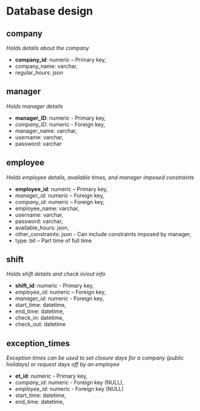 # Database design


## company
*Holds details about the company*
* **company_id**:	 	numeric – Primary key,
* company_name: 		varchar,
* regular_hours: 		json



## manager
*Holds manager details*
* **manager_ID**: 		numeric - Primary key, 
* *company_ID*:	 		numeric - Foreign key, 
* manager_name: 		varchar,
* username: 			varchar, 
* password: 			varchar


## employee
*Holds employee details, available times, and manager imposed constraints*
* **employee_id**: 		numeric – Primary key, 
* *manager_id*:  		numeric – Foreign key, 
* *company_id*:	  		numeric – Foreign key, 
* employee_name: 		varchar, 
* username: 			varchar, 
* password: 			varchar,
* available_hours:		json,
* other_constraints:	json - Can include constraints imposed by manager,
* type: 				bit – Part time of full time



## shift
*Holds shift details and check in/out info*
* **shift_id**:			numeric - Primary key,
* *employee_id*: 		numeric – Foreign key,
* *manager_id*:			numeric - Foreign key,
* start_time:	 		datetime,
* end_time:		 		datetime,
* check_in: 			datetime,
* check_out: 			datetime


## exception_times
*Exception times can be used to set closure days for a company (public holidays) or request days off by an employee*
* **et_id**:			numeric - Primary key,
* *company_id*:			numeric - Foreign key (NULL),
* *employee_id*:		numeric - Foreign key (NULL)
* start_time:			datetime,
* end_time:				datetime,
